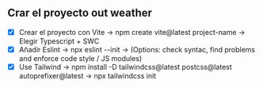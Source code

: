 ## Crar el proyecto out weather
- [x] Crear el proyecto con Vite -> npm create vite@latest project-name -> Elegir Typescript + SWC
- [x] Añadir Eslint -> npx eslint --init -> (Options: check syntac, find problems and enforce code style / JS modules)
- [x] Use Tailwind -> npm install -D tailwindcss@latest postcss@latest autoprefixer@latest -> npx tailwindcss init